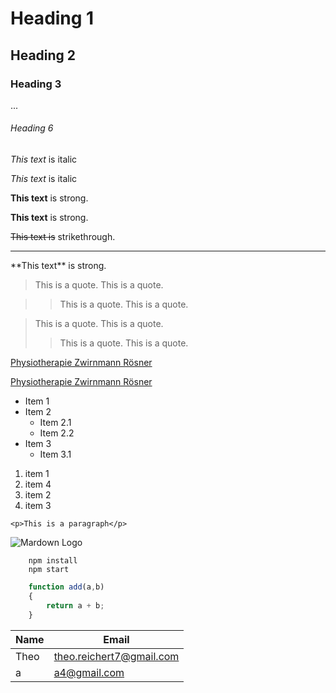 <!--headings-->
# Heading 1
## Heading 2
### Heading 3
...
###### Heading 6

<!--italics-->
*This text* is italic

_This text_ is italic

<!--strong-->
**This text** is strong.

__This text__ is strong.

<!--strikethrough-->
~~This text is~~ strikethrough.

<!--horizontal rule-->
___

<!--escapeing character interpretation use backwards shlash-->
\*\*This text\*\* is strong.

<!-- Blockquote -->
> This is a quote.
This is a quote.

>> This is a quote.
This is a quote.

> This is a quote.
This is a quote.
>> This is a quote.
This is a quote.

<!--Links-->
[Physiotherapie Zwirnmann Rösner](http:www.zr-physio-ndh.de)

[Physiotherapie Zwirnmann Rösner](http:www.zr-physio-ndh.de "Visit Website")


<!--unordered list-->
* Item 1
* Item 2
	* Item 2.1
	* Item 2.2
* Item 3
	* Item 3.1

<!--ordered list-->
1. item 1
1. item 4
1. item 2
1. item 3

<!--inline code block-->
`<p>This is a paragraph</p>`

<!--images-->
![Mardown Logo](https://markdown-here.com/img/icon256.png)

<!--Github markdown-->

<!--code blocks, defining language gives language specific code highlighting-->
```BATCH
	npm install
	npm start
```
```javascript
	function add(a,b)
	{
		return a + b;
	}
```

<!--tables-->
|Name|Email|
|-|-|
|Theo|theo.reichert7@gmail.com|
|a|a4@gmail.com|